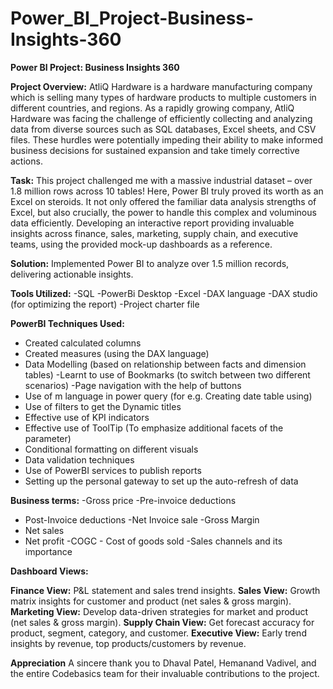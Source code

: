 # Power_BI_Project-Business-Insights-360


**Power BI Project: Business Insights 360**

**Project Overview:** AtliQ Hardware is a hardware manufacturing company which is selling many types of hardware products to multiple customers in different countries, and regions. As a rapidly growing company, AtliQ Hardware was facing the challenge of efficiently collecting and analyzing data from diverse sources such as SQL databases, Excel sheets, and CSV files.
These hurdles were potentially impeding their ability to make informed business decisions for sustained expansion and take timely corrective actions. 

**Task:** This project challenged me with a massive industrial dataset – over 1.8 million rows across 10 tables!  Here, Power BI truly proved its worth as an  Excel on steroids.  It not only offered the familiar data analysis strengths of Excel, but also crucially, the power to handle this complex and voluminous data efficiently.
Developing an interactive report providing invaluable insights across finance, sales, marketing, supply chain, and executive teams, using the provided mock-up dashboards as a reference.

**Solution:** Implemented Power BI to analyze over 1.5 million records, delivering actionable insights.

**Tools Utilized:**
-SQL
-PowerBi Desktop
-Excel
-DAX language
-DAX studio (for optimizing the report)
-Project charter file


**PowerBI Techniques Used:**
- Created calculated columns
- Created measures (using the DAX language)
- Data Modelling (based on relationship between facts and dimension tables)
-Learnt to use of Bookmarks (to switch between two different scenarios)
-Page navigation with the help of buttons
- Use of m language in power query (for e.g. Creating date table using)
- Use of filters to get the Dynamic titles 
- Effective use of KPI indicators
- Effective use of ToolTip (To emphasize additional facets of the parameter)
- Conditional formatting on different visuals
- Data validation techniques
- Use of PowerBI services to publish reports
- Setting up the personal gateway to set up the auto-refresh of data


**Business terms:**
 -Gross price
 -Pre-invoice deductions
 - Post-Invoice deductions
 -Net Invoice sale
 -Gross Margin
 - Net sales
 - Net profit
 -COGC - Cost of goods sold
 -Sales channels and its importance

**Dashboard Views:**

**Finance View:** P&L statement and sales trend insights.
**Sales View:** Growth matrix insights for customer and product (net sales & gross margin).
**Marketing View:** Develop data-driven strategies for market and product (net sales & gross margin).
**Supply Chain View:** Get forecast accuracy for product, segment, category, and customer.
**Executive View:** Early trend insights by revenue, top products/customers by revenue.



**Appreciation**
A sincere thank you to Dhaval Patel, Hemanand Vadivel, and the entire Codebasics team for their invaluable contributions to the project.


